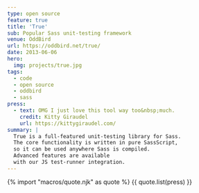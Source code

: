 ```yaml
---
type: open source
feature: true
title: 'True'
sub: Popular Sass unit-testing framework
venue: OddBird
url: https://oddbird.net/true/
date: 2013-06-06
hero:
  img: projects/true.jpg
tags:
  - code
  - open source
  - oddbird
  - sass
press:
  - text: OMG I just love this tool way too&nbsp;much.
    credit: Kitty Giraudel
    url: https://kittygiraudel.com/
summary: |
  True is a full-featured unit-testing library for Sass.
  The core functionality is written in pure SassScript,
  so it can be used anywhere Sass is compiled.
  Advanced features are available
  with our JS test-runner integration.
---
```


{% import "macros/quote.njk" as quote %}
{{ quote.list(press) }}
